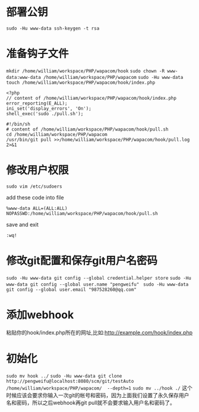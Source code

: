 # 部署公钥
`sudo -Hu www-data ssh-keygen -t rsa`

# 准备钩子文件
`mkdir /home/william/workspace/PHP/wapacom/hook`
`sudo chown -R www-data:www-data /home/william/workspace/PHP/wapacom`
`sudo -Hu www-data touch /home/william/workspace/PHP/wapacom/hook/index.php`
```
<?php
// content of /home/william/workspace/PHP/wapacom/hook/index.php
error_reporting(E_ALL);
ini_set('display_errors', 'On');
shell_exec('sudo ./pull.sh');
```

```
#!/bin/sh
# content of /home/william/workspace/PHP/wapacom/hook/pull.sh
cd /home/william/workspace/PHP/wapacom
/usr/bin/git pull >>/home/william/workspace/PHP/wapacom/hook/pull.log 2>&1
```

# 修改用户权限
`sudo vim /etc/sudoers`

add these code into file

`%www-data ALL=(ALL:ALL) NOPASSWD:/home/william/workspace/PHP/wapacom/hook/pull.sh`

save and exit

`:wq!`

# 修改git配置和保存git用户名密码
`sudo -Hu www-data git config --global credential.helper store`
`sudo -Hu www-data git config --global user.name "pengweifu" `
`sudo -Hu www-data git config --global user.email "987528260@qq.com"`

# 添加webhook
粘贴你的hook/index.php所在的网址,比如:http://example.com/hook/index.php

# 初始化
`sudo mv hook ../`
`sudo -Hu www-data git clone http://pengweifu@localhost:8080/scm/git/testAuto /home/william/workspace/PHP/wapacom/  --depth=1`
`sudo mv ../hook ./`
这个时候应该会要求你输入一次git的帐号和密码，因为上面我们设置了永久保存用户名和密码，所以之后webhook再git pull就不会要求输入用户名和密码了。

